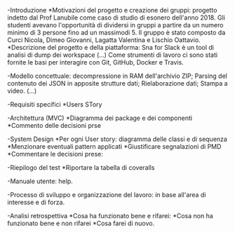 -Introduzione
*Motivazioni del progetto e creazione dei gruppi: progetto indetto dal Prof Lanubile come caso di studio di esonero dell'anno 2018. Gli studenti avevano l'opportunità di dividersi in gruppi a partire da un numero minimo di 3 persone fino ad un massimodi 5.
 Il gruppo è stato composto da Curci Nicola, Dimeo Giovanni, Lagatta Valentina e Lischio Oattavio.
*Descrizione del progetto e della piattaforma: Sna for Slack è un tool di analisi di dump dei workspace (...) Come strumenti di lavoro ci sono stati fornite le basi per interagire con Git, GitHub, Docker e Travis. 

-Modello concettuale: decompressione in RAM dell'archivio ZIP; Parsing del contenuto dei JSON in apposite strutture dati; Rielaborazione dati; Stampa a video. (...)

-Requisiti specifici
*Users STory

-Architettura
(MVC)
*Diagramma dei package e dei componenti
*Commento delle decisioni prse

-System Design
*Per ogni User story: diagramma delle classi e di sequenza
*Menzionare eventuali pattern applicati
*Giustificare segnalazioni di PMD
*Commentare le decisioni prese: 

-Riepilogo del test
*Riportare la tabella di coveralls

-Manuale utente: help.

-Processo di sviluppo e organizzazione del lavoro: in base all'area di interesse e di forza.

-Analisi retrospettiva
*Cosa ha funzionato bene e rifarei: 
*Cosa non ha funzionato bene e non rifarei
*Cosa farei di nuovo.